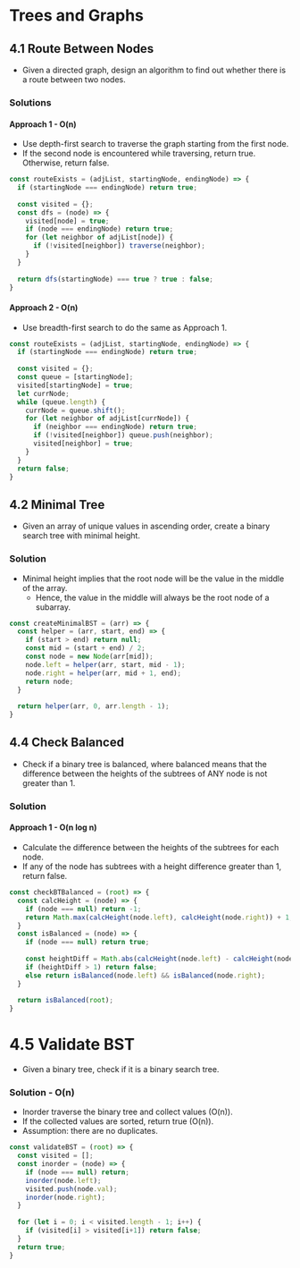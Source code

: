 # Trees and Graphs

## 4.1 Route Between Nodes
- Given a directed graph, design an algorithm to find out whether there is a route between two nodes.
### Solutions
#### Approach 1 - O(n)
- Use depth-first search to traverse the graph starting from the first node.
- If the second node is encountered while traversing, return true. Otherwise, return false.
```js
const routeExists = (adjList, startingNode, endingNode) => {
  if (startingNode === endingNode) return true;
  
  const visited = {};
  const dfs = (node) => {
    visited[node] = true;
    if (node === endingNode) return true;
    for (let neighbor of adjList[node]) {
      if (!visited[neighbor]) traverse(neighbor);
    }
  }
  
  return dfs(startingNode) === true ? true : false;
}
```
#### Approach 2 - O(n)
- Use breadth-first search to do the same as Approach 1.
```js
const routeExists = (adjList, startingNode, endingNode) => {
  if (startingNode === endingNode) return true;
  
  const visited = {};
  const queue = [startingNode];
  visited[startingNode] = true;
  let currNode;
  while (queue.length) {
    currNode = queue.shift();
    for (let neighbor of adjList[currNode]) {
      if (neighbor === endingNode) return true;
      if (!visited[neighbor]) queue.push(neighbor);
      visited[neighbor] = true;
    }
  }
  return false;
}
```

## 4.2 Minimal Tree
- Given an array of unique values in ascending order, create a binary search tree with minimal height.
### Solution
- Minimal height implies that the root node will be the value in the middle of the array.
  - Hence, the value in the middle will always be the root node of a subarray.
```js
const createMinimalBST = (arr) => {
  const helper = (arr, start, end) => {
    if (start > end) return null;
    const mid = (start + end) / 2;
    const node = new Node(arr[mid]);
    node.left = helper(arr, start, mid - 1);
    node.right = helper(arr, mid + 1, end);
    return node;
  }
  
  return helper(arr, 0, arr.length - 1);
}
```

## 4.4 Check Balanced
- Check if a binary tree is balanced, where balanced means that the difference between the heights of the subtrees of ANY node is not greater than 1.
### Solution
#### Approach 1 - O(n log n)
- Calculate the difference between the heights of the subtrees for each node.
- If any of the node has subtrees with a height difference greater than 1, return false.
```js
const checkBTBalanced = (root) => {
  const calcHeight = (node) => {
    if (node === null) return -1;
    return Math.max(calcHeight(node.left), calcHeight(node.right)) + 1;
  }
  const isBalanced = (node) => {
    if (node === null) return true;
    
    const heightDiff = Math.abs(calcHeight(node.left) - calcHeight(node.right));
    if (heightDiff > 1) return false;
    else return isBalanced(node.left) && isBalanced(node.right);
  }
  
  return isBalanced(root);
}
```

# 4.5 Validate BST
- Given a binary tree, check if it is a binary search tree.
### Solution - O(n)
- Inorder traverse the binary tree and collect values (O(n)).
- If the collected values are sorted, return true (O(n)).
- Assumption: there are no duplicates.
```js
const validateBST = (root) => {
  const visited = [];
  const inorder = (node) => {
    if (node === null) return;
    inorder(node.left);
    visited.push(node.val);
    inorder(node.right);
  }
  
  for (let i = 0; i < visited.length - 1; i++) {
    if (visited[i] > visited[i+1]) return false;
  }
  return true;
}
```
